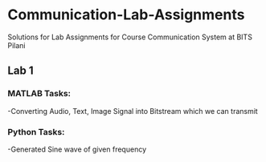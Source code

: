 # Communication-Lab-Assignments

Solutions for Lab Assignments for Course Communication System at BITS Pilani

## Lab 1
  ### MATLAB Tasks:
  -Converting Audio, Text, Image Signal into Bitstream which we can transmit
    
    
  ### Python Tasks:
   -Generated Sine wave of given frequency

